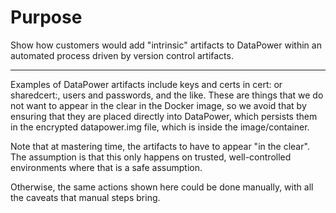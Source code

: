 # Purpose
Show how customers would add "intrinsic" artifacts to DataPower within
an automated process driven by version control artifacts.

___
Examples of DataPower artifacts include keys and certs in cert:
or sharedcert:, users and passwords, and the like. These are things
that we do not want to appear in the clear in the Docker image, so
we avoid that by ensuring that they are placed directly into
DataPower, which persists them in the encrypted datapower.img
file, which is inside the image/container.

Note that at mastering time, the artifacts to have to appear "in the
clear".  The assumption is that this only happens on trusted, well-controlled environments where that is a safe assumption.

Otherwise, the same actions shown here could be done manually,
with all the caveats that manual steps bring.
